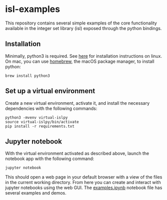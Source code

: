# isl-examples

This repository contains several simple examples of the core functionality available in the integer set library (isl) exposed through the python bindings.

## Installation

Minimally, python3 is required. See [here](https://docs.python.org/3/using/unix.html) for installation instructions on linux.
On mac, you can use [homebrew](https://github.com/lnarmour/isl-examples), the macOS package manager, to install python:
```
brew install python3
```

## Set up a virtual environment

Create a new virtual environment, activate it, and install the necessary dependencies with the following commands:
```
python3 -mvenv virtual-islpy
source virtual-islpy/bin/activate
pip install -r requirements.txt
```

## Jupyter notebook

With the virtual environment activated as described above, launch the notebook app with the following command:
```
jupyter notebook
```

This should open a web page in your default browser with a view of the files in the current working directory.
From here you can create and interact with jupyter notebooks using the web GUI.
The [examples.ipynb](./examples.ipynb) notebook file has several examples and demos.
